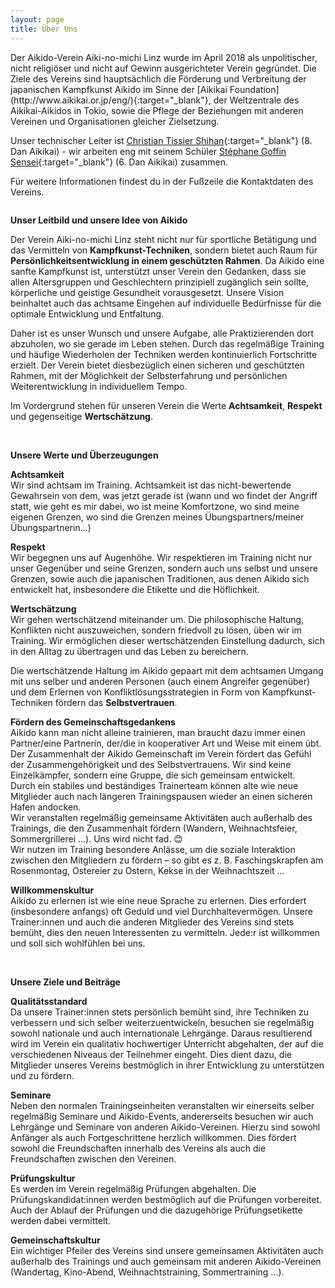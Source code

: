 ```yaml
---
layout: page
title: Über Uns
---
```


<div class="container block">
<div class="row">
<div class="col-7" markdown="1">Der Aikido-Verein Aiki-no-michi Linz wurde im April 2018 als unpolitischer, nicht religiöser und nicht auf Gewinn ausgerichteter Verein gegründet. Die Ziele des Vereins sind hauptsächlich die Förderung und Verbreitung der japanischen Kampfkunst Aikido im Sinne der [Aikikai Foundation](http://www.aikikai.or.jp/eng/){:target="_blank"}, der Weltzentrale des Aikikai-Aikidos in Tokio, sowie die Pflege der Beziehungen mit anderen Vereinen und Organisationen gleicher Zielsetzung.

Unser technischer Leiter ist [Christian Tissier Shihan](http://www.christiantissier.com){:target="_blank"} (8. Dan Aikikai) - wir arbeiten eng mit seinem Schüler [Stéphane Goffin Sensei](http://www.stephanegoffin.com){:target="_blank"} (6. Dan Aikikai) zusammen.

Für weitere Informationen findest du in der Fußzeile die Kontaktdaten des Vereins.


</div>
<div class="col">
<img class="imageStyleUeberUns" src="{{ site.baseurl }}/images/UeberUns.jpg" alt="" />
</div>
</div>
</div>
<div class="container block" markdown="1">

**Unser Leitbild und unsere Idee von Aikido**

Der Verein Aiki-no-michi Linz steht nicht nur für sportliche Betätigung und das Vermitteln von **Kampfkunst-Techniken**, sondern bietet auch Raum für **Persönlichkeitsentwicklung in einem geschützten Rahmen**. Da Aikido eine sanfte Kampfkunst ist, unterstützt unser Verein den Gedanken, dass sie allen Altersgruppen und Geschlechtern prinzipiell zugänglich sein sollte, körperliche und geistige Gesundheit vorausgesetzt. Unsere Vision beinhaltet auch das achtsame Eingehen auf individuelle Bedürfnisse für die optimale Entwicklung und Entfaltung. 

Daher ist es unser Wunsch und unsere Aufgabe, alle Praktizierenden dort abzuholen, wo sie gerade im Leben stehen. Durch das regelmäßige Training und häufige Wiederholen der Techniken werden kontinuierlich Fortschritte erzielt. Der Verein bietet diesbezüglich einen sicheren und geschützten Rahmen, mit der Möglichkeit der Selbsterfahrung und persönlichen Weiterentwicklung in individuellem Tempo. 

Im Vordergrund stehen für unseren Verein die Werte **Achtsamkeit**, **Respekt** und gegenseitige **Wertschätzung**. 

<br>

**Unsere Werte und Überzeugungen**

**Achtsamkeit**<br>
Wir sind achtsam im Training. Achtsamkeit ist das nicht-bewertende Gewahrsein von dem, was jetzt gerade ist (wann und wo findet der Angriff statt, wie geht es mir dabei, wo ist meine Komfortzone, wo sind meine eigenen Grenzen, wo sind die Grenzen meines Übungspartners/meiner Übungspartnerin...)

**Respekt** <br> 
Wir begegnen uns auf Augenhöhe. Wir respektieren im Training nicht nur unser Gegenüber und seine Grenzen, sondern auch uns selbst und  unsere Grenzen, sowie auch die japanischen Traditionen, aus denen Aikido sich entwickelt hat, insbesondere die Etikette und die Höflichkeit.

**Wertschätzung**<br>
Wir gehen wertschätzend miteinander um. Die philosophische Haltung, Konflikten nicht auszuweichen, sondern friedvoll zu lösen, üben wir im Training. Wir ermöglichen dieser wertschätzenden Einstellung dadurch, sich in den Alltag zu übertragen und das Leben zu bereichern. 

Die wertschätzende Haltung im Aikido gepaart mit dem achtsamen Umgang mit uns selber und anderen Personen (auch einem Angreifer gegenüber) und dem Erlernen von Konfliktlösungsstrategien in Form von Kampfkunst-Techniken fördern das **Selbstvertrauen**.

**Fördern des Gemeinschaftsgedankens**<br> 
Aikido kann man nicht alleine trainieren, man braucht dazu immer einen Partner/eine Partnerin, der/die in kooperativer Art und Weise mit einem übt.<br>
Der Zusammenhalt der Aikido Gemeinschaft im Verein fördert das Gefühl der  Zusammengehörigkeit und des Selbstvertrauens. Wir sind keine Einzelkämpfer, sondern eine Gruppe, die sich gemeinsam entwickelt. <br>
Durch ein stabiles und beständiges Trainerteam können alte wie neue Mitglieder auch nach längeren Trainingspausen wieder an einen sicheren Hafen andocken.<br>
Wir veranstalten regelmäßig gemeinsame Aktivitäten auch außerhalb des Trainings, die den Zusammenhalt fördern (Wandern, Weihnachtsfeier, Sommergrillerei …). Uns wird nicht fad. 😊<br>
Wir nutzen im Training besondere Anlässe, um die soziale Interaktion zwischen den Mitgliedern zu fördern – so gibt es z. B. Faschingskrapfen am Rosenmontag, Ostereier zu Ostern, Kekse in der Weihnachtszeit ...

**Willkommenskultur**<br>
Aikido zu erlernen ist wie eine neue Sprache zu erlernen. Dies erfordert (insbesondere anfangs) oft Geduld und viel Durchhaltevermögen. Unsere Trainer:innen und auch die anderen Mitglieder des Vereins sind stets bemüht, dies den neuen Interessenten zu vermitteln. Jede:r ist willkommen und soll sich wohlfühlen bei uns. 

<br>

**Unsere Ziele und Beiträge**

**Qualitätsstandard**<br> 
Da unsere Trainer:innen stets persönlich bemüht sind, ihre Techniken zu verbessern und sich selber weiterzuentwickeln, besuchen sie regelmäßig sowohl nationale und auch internationale Lehrgänge. Daraus resultierend wird im Verein ein qualitativ hochwertiger Unterricht abgehalten, der auf die verschiedenen Niveaus der Teilnehmer eingeht. Dies dient dazu, die Mitglieder unseres Vereins bestmöglich in ihrer Entwicklung zu unterstützen und zu fördern. 

**Seminare**<br>
Neben den normalen Trainingseinheiten veranstalten wir einerseits selber regelmäßig Seminare und Aikido-Events, andererseits besuchen wir auch Lehrgänge und Seminare von anderen Aikido-Vereinen. Hierzu sind sowohl Anfänger als auch Fortgeschrittene herzlich willkommen. Dies fördert sowohl die Freundschaften innerhalb des Vereins als auch die Freundschaften zwischen den Vereinen.

**Prüfungskultur**<br>
Es werden im Verein regelmäßig Prüfungen abgehalten. Die Prüfungskandidat:innen werden bestmöglich auf die Prüfungen vorbereitet. Auch der Ablauf der Prüfungen und die dazugehörige Prüfungsetikette werden dabei vermittelt. 

**Gemeinschaftskultur**<br>
Ein wichtiger Pfeiler des Vereins sind unsere gemeinsamen Aktivitäten auch außerhalb des Trainings und auch gemeinsam mit anderen Aikido-Vereinen (Wandertag, Kino-Abend, Weihnachtstraining, Sommertraining ...). 
</div>
